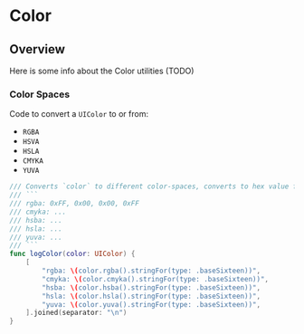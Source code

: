 # Color

## Overview

Here is some info about the Color utilities (TODO)

### Color Spaces
Code to convert a `UIColor` to or from:
* `RGBA`
* `HSVA`
* `HSLA`
* `CMYKA`
* `YUVA`

```swift
/// Converts `color` to different color-spaces, converts to hex value for each component.
/// ```
/// rgba: 0xFF, 0x00, 0x00, 0xFF
/// cmyka: ...
/// hsba: ...
/// hsla: ...
/// yuva: ...
/// ```
func logColor(color: UIColor) {
    [
        "rgba: \(color.rgba().stringFor(type: .baseSixteen))",
        "cmyka: \(color.cmyka().stringFor(type: .baseSixteen))",
        "hsba: \(color.hsba().stringFor(type: .baseSixteen))",
        "hsla: \(color.hsla().stringFor(type: .baseSixteen))",
        "yuva: \(color.yuva().stringFor(type: .baseSixteen))",
    ].joined(separator: "\n")
}
```
